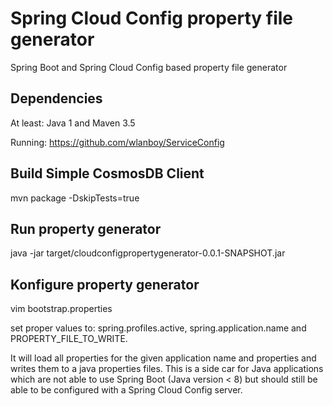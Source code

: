 # Spring Cloud Config property file generator
Spring Boot and Spring Cloud Config based property file generator

## Dependencies
At least: Java 1 and Maven 3.5

Running: https://github.com/wlanboy/ServiceConfig

## Build Simple CosmosDB Client 
mvn package -DskipTests=true

## Run property generator
java -jar target/cloudconfigpropertygenerator-0.0.1-SNAPSHOT.jar

## Konfigure property generator
vim bootstrap.properties

set proper values to:
spring.profiles.active, spring.application.name and PROPERTY_FILE_TO_WRITE.

It will load all properties for the given application name and properties and writes them to a java properties files.
This is a side car for Java applications which are not able to use Spring Boot (Java version < 8) but should still be able to be configured with a Spring Cloud Config server.

